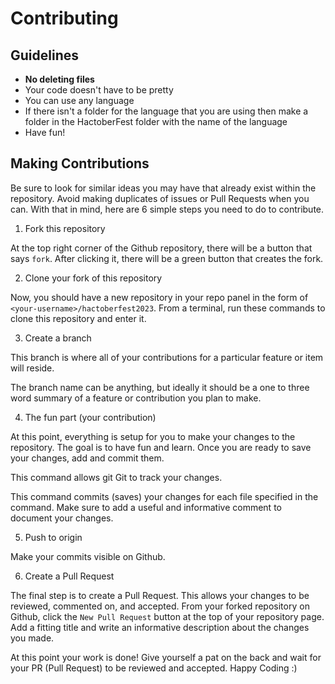 # Contributing

## Guidelines

- **No deleting files**
- Your code doesn't have to be pretty
- You can use any language
- If there isn't a folder for the language that you are using then make a folder in the HactoberFest folder with the name of the language
- Have fun!

## Making Contributions

Be sure to look for similar ideas you may have that already exist within the repository. Avoid making duplicates of issues or Pull Requests when you can. With that in mind, here are 6 simple steps you need to do to contribute.

1. Fork this repository

At the top right corner of the Github repository, there will be a button that says `fork`. After clicking it, there will be a green button that creates the fork.

2. Clone your fork of this repository

Now, you should have a new repository in your repo panel in the form of `<your-username>/hactoberfest2023`. From a terminal, run these commands to clone this repository and enter it.



3. Create a branch

This branch is where all of your contributions for a particular feature or item will reside.


The branch name can be anything, but ideally it should be a one to three word summary of a feature or contribution you plan to make.

4. The fun part (your contribution)

At this point, everything is setup for you to make your changes to the repository. The goal is to have fun and learn. Once you are ready to save your changes, add and commit them.

This command allows git Git to track your changes.



This command commits (saves) your changes for each file specified in the command. Make sure to add a useful and informative comment to document your changes.


5. Push to origin

Make your commits visible on Github.


6. Create a Pull Request

The final step is to create a Pull Request. This allows your changes to be reviewed, commented on, and accepted. From your forked repository on Github, click the `New Pull Request` button at the top of your repository page. Add a fitting title and write an informative description about the changes you made.

At this point your work is done! Give yourself a pat on the back and wait for your PR (Pull Request) to be reviewed and accepted. Happy Coding :)
